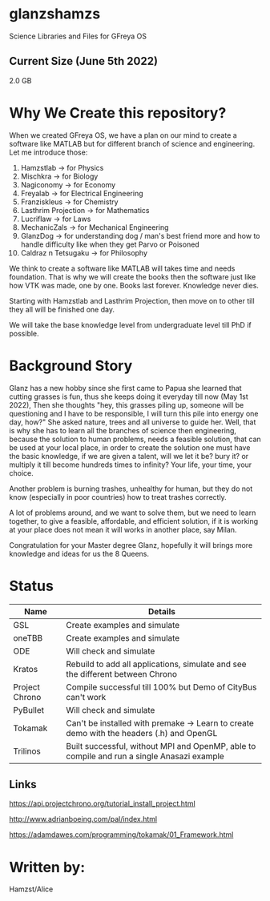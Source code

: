 # glanzshamzs
Science Libraries and Files for GFreya OS

## Current Size (June 5th 2022)
2.0 GB

# Why We Create this repository?
When we created GFreya OS, we have a plan on our mind to create a software like MATLAB but for different branch of science and engineering. Let me introduce those:
1. Hamzstlab -> for Physics
2. Mischkra -> for Biology
3. Nagiconomy -> for Economy
4. Freyalab -> for Electrical Engineering
5. Franziskleus -> for Chemistry
6. Lasthrim Projection -> for Mathematics
7. Lucriflaw -> for Laws
8. MechanicZals -> for Mechanical Engineering
9. GlanzDog -> for understanding dog / man's best friend more and how to handle difficulty like when they get Parvo or Poisoned
10. Caldraz n Tetsugaku -> for Philosophy

We think to create a software like MATLAB will takes time and needs foundation. That is why we will create the books then the software just like how VTK was made, one by one. Books last forever. Knowledge never dies. 

Starting with Hamzstlab and Lasthrim Projection, then move on to other till they all will be finished one day.

We will take the base knowledge level from undergraduate level till PhD if possible. 

# Background Story
Glanz has a new hobby since she first came to Papua she learned that cutting grasses is fun, thus she keeps doing it everyday till now (May 1st 2022),
Then she thoughts "hey, this grasses piling up, someone will be questioning and I have to be responsible, I will turn this pile into energy one day, how?"
She asked nature, trees and all universe to guide her. Well, that is why she has to learn all the branches of science then engineering, because the solution to human problems, needs a feasible solution, that can be used at your local place, in order to create the solution one must have the basic knowledge, if we are given a talent, will we let it be? bury it? or multiply it till become hundreds times to infinity? Your life, your time, your choice.

Another problem is burning trashes, unhealthy for human, but they do not know (especially in poor countries) how to treat trashes correctly.

A lot of problems around, and we want to solve them, but we need to learn together, to give a feasible, affordable, and efficient solution, if it is working at your place does not mean it will works in another place, say Milan.

Congratulation for your Master degree Glanz, hopefully it will brings more knowledge and ideas for us the 8 Queens.

# Status

| Name | Details |
| -------------     | ------------- | 
| GSL               | Create examples and simulate
| oneTBB            | Create examples and simulate
| ODE               | Will check and simulate
| Kratos            | Rebuild to add all applications, simulate and see the different between Chrono
| Project Chrono    | Compile successful till 100% but Demo of CityBus can't work
| PyBullet          | Will check and simulate
| Tokamak           | Can't be installed with premake -> Learn to create demo with the headers (.h) and OpenGL
| Trilinos          | Built successful, without MPI and OpenMP, able to compile and run a single Anasazi example

## Links
https://api.projectchrono.org/tutorial_install_project.html

http://www.adrianboeing.com/pal/index.html

https://adamdawes.com/programming/tokamak/01_Framework.html

# Written by:
Hamzst/Alice
